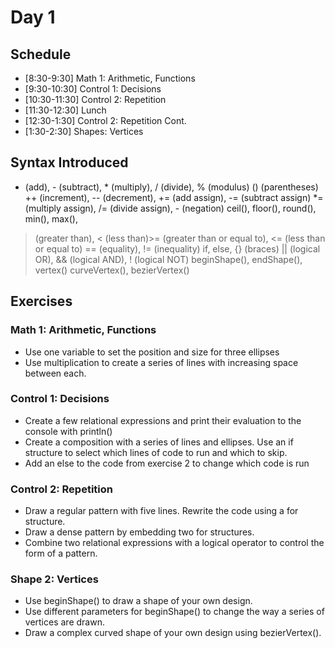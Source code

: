 # Day 1

## Schedule
- [8:30-9:30] Math 1: Arithmetic, Functions 
- [9:30-10:30] Control 1: Decisions
- [10:30-11:30] Control 2: Repetition
- [11:30-12:30] Lunch 
- [12:30-1:30] Control 2: Repetition Cont.
- [1:30-2:30] Shapes: Vertices 

## Syntax Introduced
+ (add), - (subtract), * (multiply), / (divide), % (modulus)
() (parentheses)
++ (increment), -- (decrement), += (add assign), -= (subtract assign)
*= (multiply assign), /= (divide assign), - (negation)
ceil(), floor(), round(), min(), max(), 
> (greater than), < (less than)>= (greater than or equal to), <= (less than or equal to) 
== (equality), != (inequality) if, else, {} (braces)
|| (logical OR), && (logical AND), ! (logical NOT) 
beginShape(), endShape(), vertex()
curveVertex(), bezierVertex()

## Exercises

### Math 1: Arithmetic, Functions 
- Use one variable to set the position and size for three ellipses
- Use multiplication to create a series of lines with increasing space between each.
  
### Control 1: Decisions
- Create a few relational expressions and print their evaluation to the console with println()
- Create a composition with a series of lines and ellipses. Use an if structure to select which lines of code to run and which to skip.
- Add an else to the code from exercise 2 to change which code is run

### Control 2: Repetition
- Draw a regular pattern with five lines. Rewrite the code using a for structure.
- Draw a dense pattern by embedding two for structures.
- Combine two relational expressions with a logical operator to control the form
of a pattern.

### Shape 2: Vertices
- Use beginShape() to draw a shape of your own design.
- Use different parameters for beginShape() to change the way a series of vertices
are drawn.
- Draw a complex curved shape of your own design using bezierVertex().
